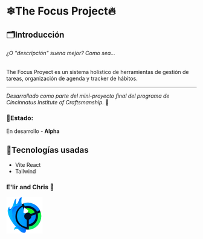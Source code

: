 # ❄The Focus Project🔥

## 🗂Introducción
###### ¿O "descripción" suena mejor? Como sea...

The Focus Proyect es un sistema holístico de herramientas de gestión de tareas, organización de agenda y tracker de hábitos. 
***
*Desarrollado como parte del mini-proyecto final del programa de Cincinnatus Institute of Craftsmanship.* 🌿

### 👀Estado:
En desarrollo - **Alpha**

## 👾Tecnologías usadas
* Vite React
* Tailwind

### E'lir and Chris 🔮
![Focus Logo](<public/Focus Logo Vector Large.png>)
